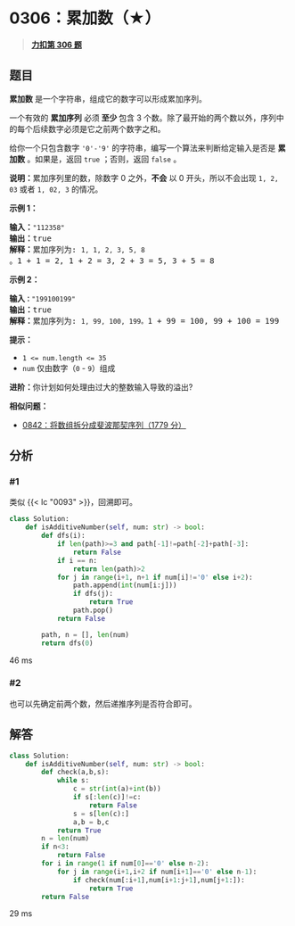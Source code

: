 # 0306：累加数（★）


> <u>**[力扣第 306 题](https://leetcode.cn/problems/additive-number/)**</u>

## 题目

<p><strong>累加数</strong> 是一个字符串，组成它的数字可以形成累加序列。</p>

<p>一个有效的 <strong>累加序列</strong> 必须<strong> 至少 </strong>包含 3 个数。除了最开始的两个数以外，序列中的每个后续数字必须是它之前两个数字之和。</p>

<p>给你一个只包含数字 <code>'0'-'9'</code> 的字符串，编写一个算法来判断给定输入是否是 <strong>累加数</strong> 。如果是，返回 <code>true</code> ；否则，返回 <code>false</code> 。</p>

<p><strong>说明：</strong>累加序列里的数，除数字 0 之外，<strong>不会</strong> 以 0 开头，所以不会出现 <code>1, 2, 03</code> 或者 <code>1, 02, 3</code> 的情况。</p>



<p><strong>示例 1：</strong></p>

<pre>
<strong>输入：</strong><code>"112358"</code>
<strong>输出：</strong>true
<strong>解释：</strong>累加序列为: <code>1, 1, 2, 3, 5, 8 </code>。1 + 1 = 2, 1 + 2 = 3, 2 + 3 = 5, 3 + 5 = 8
</pre>

<p><strong>示例 2：</strong></p>

<pre>
<strong>输入<code>：</code></strong><code>"199100199"</code>
<strong>输出：</strong>true
<strong>解释：</strong>累加序列为: <code>1, 99, 100, 199。</code>1 + 99 = 100, 99 + 100 = 199</pre>



<p><strong>提示：</strong></p>

<ul>
<li><code>1 &lt;= num.length &lt;= 35</code></li>
<li><code>num</code> 仅由数字（<code>0</code> - <code>9</code>）组成</li>
</ul>



<p><strong>进阶：</strong>你计划如何处理由过大的整数输入导致的溢出?</p>


**相似问题：**
- [0842：将数组拆分成斐波那契序列（1779 分）](/leetcode/0842)


## 分析


### #1

类似 {{< lc "0093" >}}，回溯即可。

```python
class Solution:
    def isAdditiveNumber(self, num: str) -> bool:
        def dfs(i):
            if len(path)>=3 and path[-1]!=path[-2]+path[-3]:
                return False
            if i == n:
                return len(path)>2
            for j in range(i+1, n+1 if num[i]!='0' else i+2):
                path.append(int(num[i:j]))
                if dfs(j):
                    return True
                path.pop()
            return False

        path, n = [], len(num)
        return dfs(0)
```
46 ms
### #2

也可以先确定前两个数，然后递推序列是否符合即可。
## 解答


```python
class Solution:
    def isAdditiveNumber(self, num: str) -> bool:
        def check(a,b,s):
            while s:
                c = str(int(a)+int(b))
                if s[:len(c)]!=c:
                    return False
                s = s[len(c):]
                a,b = b,c
            return True
        n = len(num)
        if n<3:
            return False
        for i in range(1 if num[0]=='0' else n-2):
            for j in range(i+1,i+2 if num[i+1]=='0' else n-1):
                if check(num[:i+1],num[i+1:j+1],num[j+1:]):
                    return True
        return False
```
29 ms
